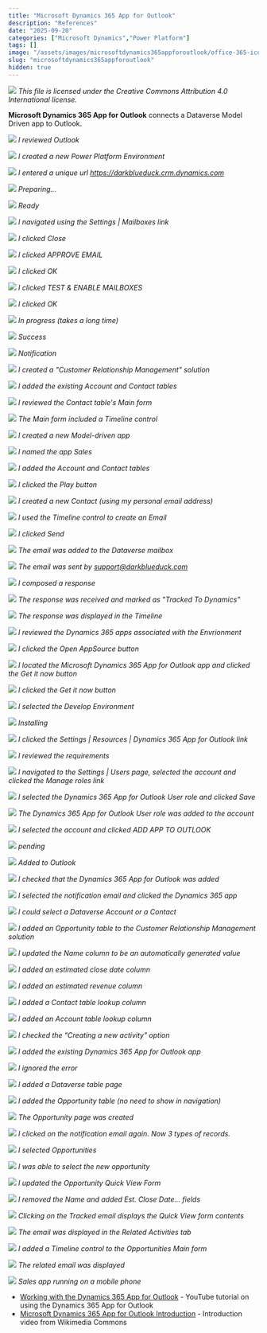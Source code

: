 ```yaml
---
title: "Microsoft Dynamics 365 App for Outlook"
description: "References"
date: "2025-09-20"
categories: ["Microsoft Dynamics","Power Platform"]
tags: []
image: "/assets/images/microsoftdynamics365appforoutlook/office-365-icon-500x500.png"
slug: "microsoftdynamics365appforoutlook"
hidden: true
---
```


![](/assets/images/microsoftdynamics365appforoutlook/office-365-icon-500x500.png)
*This file is licensed under the Creative Commons Attribution 4.0 International license.*


**Microsoft Dynamics 365 App for Outlook** connects a Dataverse Model Driven app to Outlook.

![](/assets/images/microsoftdynamics365appforoutlook/screenshot-2024-06-29-at-2.04.36pm-2136x1234.png)
*I reviewed Outlook*

![](/assets/images/microsoftdynamics365appforoutlook/screenshot-2024-06-29-at-2.04.59pm-2136x1234.png)
*I created a new Power Platform Environment*

![](/assets/images/microsoftdynamics365appforoutlook/screenshot-2024-06-29-at-2.05.33pm-2136x1237.png)
*I entered a unique url https://darkblueduck.crm.dynamics.com*

![](/assets/images/microsoftdynamics365appforoutlook/screenshot-2024-06-29-at-2.05.50pm-2136x1239.png)
*Preparing...*

![](/assets/images/microsoftdynamics365appforoutlook/screenshot-2024-06-29-at-2.07.17pm-2136x1112.png)
*Ready*

![](/assets/images/microsoftdynamics365appforoutlook/screenshot-2024-06-29-at-2.07.34pm-2136x1241.png)
*I navigated using the Settings | Mailboxes link*

![](/assets/images/microsoftdynamics365appforoutlook/screenshot-2024-06-29-at-2.08.19pm-2136x1184.png)
*I clicked Close*

![](/assets/images/microsoftdynamics365appforoutlook/screenshot-2024-06-29-at-2.08.58pm-2136x612.png)
*I clicked APPROVE EMAIL*

![](/assets/images/microsoftdynamics365appforoutlook/screenshot-2024-06-29-at-2.09.06pm-2136x853.png)
*I clicked OK*

![](/assets/images/microsoftdynamics365appforoutlook/screenshot-2024-06-29-at-2.09.22pm-2136x600.png)
*I clicked TEST & ENABLE MAILBOXES*

![](/assets/images/microsoftdynamics365appforoutlook/screenshot-2024-06-29-at-2.09.30pm-2136x895.png)
*I clicked OK*

![](/assets/images/microsoftdynamics365appforoutlook/screenshot-2024-06-29-at-2.12.04pm-2136x757.png)
*In progress (takes a long time)*

![](/assets/images/microsoftdynamics365appforoutlook/screenshot-2024-06-29-at-2.42.25pm-2136x641.png)
*Success*

![](/assets/images/microsoftdynamics365appforoutlook/screenshot-2024-06-29-at-2.42.48pm-2136x1100.png)
*Notification*

![](/assets/images/microsoftdynamics365appforoutlook/screenshot-2024-06-29-at-2.44.58pm-2136x1160.png)
*I created a "Customer Relationship Management" solution*

![](/assets/images/microsoftdynamics365appforoutlook/screenshot-2024-06-29-at-2.45.56pm-2136x1094.png)
*I added the existing Account and Contact tables*

![](/assets/images/microsoftdynamics365appforoutlook/screenshot-2024-06-29-at-2.46.20pm-2136x1099.png)
*I reviewed the Contact table's Main form*

![](/assets/images/microsoftdynamics365appforoutlook/screenshot-2024-06-29-at-2.47.00pm-2136x1099.png)
*The Main form included a Timeline control*

![](/assets/images/microsoftdynamics365appforoutlook/screenshot-2024-06-29-at-2.47.22pm-2136x683.png)
*I created a new Model-driven app*

![](/assets/images/microsoftdynamics365appforoutlook/screenshot-2024-06-29-at-2.47.39pm-2136x881.png)
*I named the app Sales*

![](/assets/images/microsoftdynamics365appforoutlook/screenshot-2024-06-29-at-2.48.42pm-2136x1104.png)
*I added the Account and Contact tables*

![](/assets/images/microsoftdynamics365appforoutlook/screenshot-2024-06-29-at-2.48.54pm-2136x1094.png)
*I clicked the Play button*

![](/assets/images/microsoftdynamics365appforoutlook/screenshot-2024-06-29-at-2.49.50pm-2136x1100.png)
*I created a new Contact (using my personal email address)*

![](/assets/images/microsoftdynamics365appforoutlook/screenshot-2024-06-29-at-2.50.15pm-2136x1099.png)
*I used the Timeline control to create an Email*

![](/assets/images/microsoftdynamics365appforoutlook/screenshot-2024-06-29-at-2.55.35pm-2136x1100.png)
*I clicked Send*

![](/assets/images/microsoftdynamics365appforoutlook/screenshot-2024-06-29-at-2.55.49pm-2136x1100.png)
*The email was added to the Dataverse mailbox*

![](/assets/images/microsoftdynamics365appforoutlook/screenshot-2024-06-29-at-2.56.11pm-2136x1097.png)
*The email was sent by support@darkblueduck.com*

![](/assets/images/microsoftdynamics365appforoutlook/screenshot-2024-06-29-at-2.58.01pm-1194x1260.png)
*I composed a response*

![](/assets/images/microsoftdynamics365appforoutlook/screenshot-2024-06-29-at-2.58.48pm-2136x1100.png)
*The response was received and marked as "Tracked To Dynamics"*

![](/assets/images/microsoftdynamics365appforoutlook/screenshot-2024-06-29-at-2.59.10pm-2136x1101.png)
*The response was displayed in the Timeline*

![](/assets/images/microsoftdynamics365appforoutlook/screenshot-2024-06-29-at-3.05.55pm-2136x465.png)
*I reviewed the Dynamics 365 apps associated with the Envrionment*

![](/assets/images/microsoftdynamics365appforoutlook/screenshot-2024-06-29-at-3.06.27pm-2136x1099.png)
*I clicked the Open AppSource button*

![](/assets/images/microsoftdynamics365appforoutlook/screenshot-2024-06-29-at-3.07.11pm-2136x1154.png)
*I located the Microsoft Dynamics 365 App for Outlook app and clicked the Get it now button*

![](/assets/images/microsoftdynamics365appforoutlook/screenshot-2024-06-29-at-3.07.20pm-2136x1099.png)
*I clicked the Get it now button*

![](/assets/images/microsoftdynamics365appforoutlook/screenshot-2024-06-29-at-3.07.42pm-2136x1093.png)
*I selected the Develop Environment*

![](/assets/images/microsoftdynamics365appforoutlook/screenshot-2024-06-29-at-3.08.04pm-2136x1097.png)
*Installing*

![](/assets/images/microsoftdynamics365appforoutlook/screenshot-2024-06-29-at-3.10.43pm-2136x1097.png)
*I clicked the Settings | Resources | Dynamics 365 App for Outlook link*

![](/assets/images/microsoftdynamics365appforoutlook/screenshot-2024-06-29-at-3.11.15pm-2136x1165.png)
*I reviewed the requirements*

![](/assets/images/microsoftdynamics365appforoutlook/screenshot-2024-06-29-at-3.11.49pm-2136x1093.png)
*I navigated to the Settings | Users page, selected the account and clicked the Manage roles link*

![](/assets/images/microsoftdynamics365appforoutlook/screenshot-2024-06-29-at-3.12.06pm-2136x1099.png)
*I selected the Dynamics 365 App for Outlook User role and clicked Save*

![](/assets/images/microsoftdynamics365appforoutlook/screenshot-2024-06-29-at-3.12.17pm-2136x1096.png)
*The Dynamics 365 App for Outlook User role was added to the account*

![](/assets/images/microsoftdynamics365appforoutlook/screenshot-2024-06-29-at-3.12.31pm-2136x1171.png)
*I selected the account and clicked ADD APP TO OUTLOOK*

![](/assets/images/microsoftdynamics365appforoutlook/screenshot-2024-06-29-at-3.12.45pm-2136x1164.png)
*pending*

![](/assets/images/microsoftdynamics365appforoutlook/screenshot-2024-06-29-at-3.15.30pm-2136x1164.png)
*Added to Outlook*

![](/assets/images/microsoftdynamics365appforoutlook/screenshot-2024-06-29-at-3.16.12pm-2136x1100.png)
*I checked that the Dynamics 365 App for Outlook was added*

![](/assets/images/microsoftdynamics365appforoutlook/screenshot-2024-06-29-at-3.25.26pm-2136x1099.png)
*I selected the notification email and clicked the Dynamics 365 app*

![](/assets/images/microsoftdynamics365appforoutlook/screenshot-2024-06-29-at-4.39.12pm-2136x1167.png)
*I could select a Dataverse Account or a Contact*

![](/assets/images/microsoftdynamics365appforoutlook/screenshot-2024-06-29-at-4.25.28pm-2136x1094.png)
*I added an Opportunity table to the Customer Relationship Management solution*

![](/assets/images/microsoftdynamics365appforoutlook/screenshot-2024-06-29-at-4.26.26pm-2136x1091.png)
*I updated the Name column to be an automatically generated value*

![](/assets/images/microsoftdynamics365appforoutlook/screenshot-2024-06-29-at-4.27.45pm-2136x1090.png)
*I added an estimated close date column*

![](/assets/images/microsoftdynamics365appforoutlook/screenshot-2024-06-29-at-4.28.30pm-2136x1097.png)
*I added an estimated revenue column*

![](/assets/images/microsoftdynamics365appforoutlook/screenshot-2024-06-29-at-4.29.26pm-2136x1096.png)
*I added a Contact table lookup column*

![](/assets/images/microsoftdynamics365appforoutlook/screenshot-2024-06-29-at-4.29.57pm-2136x1099.png)
*I added an Account table lookup column*

![](/assets/images/microsoftdynamics365appforoutlook/screenshot-2024-06-29-at-4.30.35pm-2136x1100.png)
*I checked the "Creating a new activity" option*

![](/assets/images/microsoftdynamics365appforoutlook/screenshot-2024-06-29-at-4.31.22pm-2136x1096.png)
*I added the existing Dynamics 365 App for Outlook app*

![](/assets/images/microsoftdynamics365appforoutlook/screenshot-2024-06-29-at-4.40.16pm-2136x1099.png)
*I ignored the error*

![](/assets/images/microsoftdynamics365appforoutlook/screenshot-2024-06-29-at-4.40.30pm-2136x1097.png)
*I added a Dataverse table page*

![](/assets/images/microsoftdynamics365appforoutlook/screenshot-2024-06-29-at-4.40.58pm-2136x1099.png)
*I added the Opportunity table (no need to show in navigation)*

![](/assets/images/microsoftdynamics365appforoutlook/screenshot-2024-06-29-at-4.41.24pm-2136x1097.png)
*The Opportunity page was created*

![](/assets/images/microsoftdynamics365appforoutlook/screenshot-2024-06-29-at-4.45.11pm-2136x1097.png)
*I clicked on the notification email again. Now 3 types of records.*

![](/assets/images/microsoftdynamics365appforoutlook/screenshot-2024-06-29-at-4.45.23pm-2136x1091.png)
*I selected Opportunities*

![](/assets/images/microsoftdynamics365appforoutlook/screenshot-2024-06-29-at-4.45.49pm-2136x1094.png)
*I was able to select the new opportunity*

![](/assets/images/microsoftdynamics365appforoutlook/screenshot-2024-06-29-at-4.48.38pm-2136x1093.png)
*I updated the Opportunity Quick View Form*

![](/assets/images/microsoftdynamics365appforoutlook/screenshot-2024-06-29-at-4.47.28pm-2136x1096.png)
*I removed the Name and added Est. Close Date... fields*

![](/assets/images/microsoftdynamics365appforoutlook/screenshot-2024-06-29-at-4.51.26pm-2136x1099.png)
*Clicking on the Tracked email displays the Quick View form contents*

![](/assets/images/microsoftdynamics365appforoutlook/screenshot-2024-06-29-at-5.28.07pm-2136x1097.png)
*The email was displayed in the Related Activities tab*

![](/assets/images/microsoftdynamics365appforoutlook/screenshot-2024-06-29-at-5.29.45pm-2136x1094.png)
*I added a Timeline control to the Opportunities Main form*

![](/assets/images/microsoftdynamics365appforoutlook/screenshot-2024-06-29-at-5.30.54pm-2136x1100.png)
*The related email was displayed*

![](/assets/images/microsoftdynamics365appforoutlook/449040931-1700129710754304-1985864385832439929-n-1242x2688.jpg)
*Sales app running on a mobile phone*

- [Working with the Dynamics 365 App for Outlook](https://www.youtube.com/watch?v=gqX5aJMDHf8) - YouTube tutorial on using the Dynamics 365 App for Outlook
- [Microsoft Dynamics 365 App for Outlook Introduction](https://commons.wikimedia.org/wiki/File:Microsoft_Dynamics_365_App_for_Outlook_Introduction.webm) - Introduction video from Wikimedia Commons